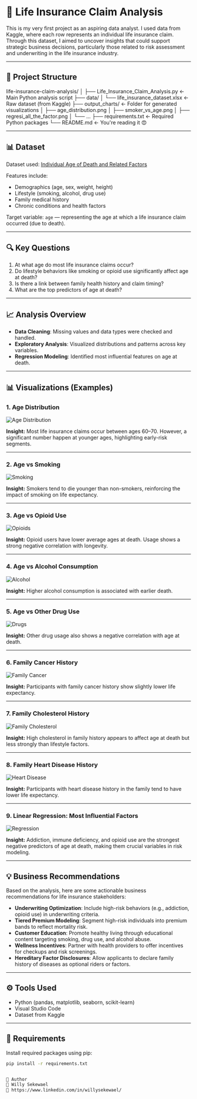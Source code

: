 # 🧠 Life Insurance Claim Analysis

This is my very first project as an aspiring data analyst. I used data from Kaggle, where each row represents an individual life insurance claim. Through this dataset, I aimed to uncover insights that could support strategic business decisions, particularly those related to risk assessment and underwriting in the life insurance industry.

---

## 📁 Project Structure


life-insurance-claim-analysis/
│
├── Life_Insurance_Claim_Analysis.py ← Main Python analysis script
├── data/
│ └── life_insurance_dataset.xlsx ← Raw dataset (from Kaggle)
├── output_charts/ ← Folder for generated visualizations
│ ├── age_distribution.png
│ ├── smoker_vs_age.png
│ ├── regresi_all_the_factor.png
│ └── ...
├── requirements.txt ← Required Python packages
└── README.md ← You're reading it 😍


---

## 📊 Dataset

Dataset used: [Individual Age of Death and Related Factors](https://www.kaggle.com/datasets/joannpineda/individual-age-of-death-and-related-factors/data)

Features include:

- Demographics (age, sex, weight, height)
- Lifestyle (smoking, alcohol, drug use)
- Family medical history
- Chronic conditions and health factors

Target variable: `age` — representing the age at which a life insurance claim occurred (due to death).

---

## 🔍 Key Questions

1. At what age do most life insurance claims occur?
2. Do lifestyle behaviors like smoking or opioid use significantly affect age at death?
3. Is there a link between family health history and claim timing?
4. What are the top predictors of age at death?

---

## 📈 Analysis Overview

- **Data Cleaning**: Missing values and data types were checked and handled.
- **Exploratory Analysis**: Visualized distributions and patterns across key variables.
- **Regression Modeling**: Identified most influential features on age at death.

---

## 📊 Visualizations (Examples)

### 1. Age Distribution
![Age Distribution](https://github.com/willarnd/life-insurance-claim-analysis/blob/main/output_charts/Distribusi%20Usia%20Kematian.png)

**Insight:** Most life insurance claims occur between ages 60–70. However, a significant number happen at younger ages, highlighting early-risk segments.

---

### 2. Age vs Smoking
![Smoking](https://github.com/willarnd/life-insurance-claim-analysis/blob/main/output_charts/Age_Vs_Smoke.png)

**Insight:** Smokers tend to die younger than non-smokers, reinforcing the impact of smoking on life expectancy.

---

### 3. Age vs Opioid Use
![Opioids](https://github.com/willarnd/life-insurance-claim-analysis/blob/main/output_charts/Age_vs_opiods.png)

**Insight:** Opioid users have lower average ages at death. Usage shows a strong negative correlation with longevity.

---

### 4. Age vs Alcohol Consumption
![Alcohol](https://github.com/willarnd/life-insurance-claim-analysis/blob/main/output_charts/age_vs_drinking.png)

**Insight:** Higher alcohol consumption is associated with earlier death.

---

### 5. Age vs Other Drug Use
![Drugs](https://github.com/willarnd/life-insurance-claim-analysis/blob/main/output_charts/age_vs_drugs.png)

**Insight:** Other drug usage also shows a negative correlation with age at death.

---

### 6. Family Cancer History
![Family Cancer](https://github.com/willarnd/life-insurance-claim-analysis/blob/main/output_charts/age_vs_familycancer.png)

**Insight:** Participants with family cancer history show slightly lower life expectancy.

---

### 7. Family Cholesterol History
![Family Cholesterol](https://github.com/willarnd/life-insurance-claim-analysis/blob/main/output_charts/age_vs_familycholesterol.png)

**Insight:** High cholesterol in family history appears to affect age at death but less strongly than lifestyle factors.

---

### 8. Family Heart Disease History
![Heart Disease](https://github.com/willarnd/life-insurance-claim-analysis/blob/main/output_charts/age_vs_familyheartdisease.png)

**Insight:** Participants with heart disease history in the family tend to have lower life expectancy.

---

### 9. Linear Regression: Most Influential Factors
![Regression](https://github.com/willarnd/life-insurance-claim-analysis/blob/main/output_charts/regresi_all_the_factor.png)

**Insight:** Addiction, immune deficiency, and opioid use are the strongest negative predictors of age at death, making them crucial variables in risk modeling.

---

## 💡 Business Recommendations

Based on the analysis, here are some actionable business recommendations for life insurance stakeholders:

- **Underwriting Optimization**: Include high-risk behaviors (e.g., addiction, opioid use) in underwriting criteria.
- **Tiered Premium Modeling**: Segment high-risk individuals into premium bands to reflect mortality risk.
- **Customer Education**: Promote healthy living through educational content targeting smoking, drug use, and alcohol abuse.
- **Wellness Incentives**: Partner with health providers to offer incentives for checkups and risk screenings.
- **Hereditary Factor Disclosures**: Allow applicants to declare family history of diseases as optional riders or factors.

---

## ⚙️ Tools Used

- Python (pandas, matplotlib, seaborn, scikit-learn)
- Visual Studio Code
- Dataset from Kaggle

---

## 🧪 Requirements

Install required packages using pip:

```bash
pip install -r requirements.txt


📌 Author
👤 Willy Sekewael
🔗 https://www.linkedin.com/in/willysekewael/
